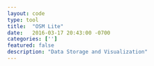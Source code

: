 ```yaml
---
layout: code
type: tool
title:  "OSM Lite"
date:   2016-03-17 20:43:00 -0700
categories: ['']
featured: false
description: "Data Storage and Visualization"
---
```



